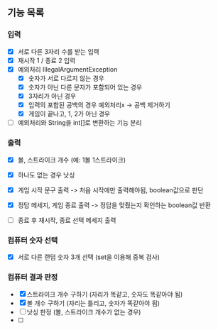 ## 기능 목록
### 입력
- [x] 서로 다른 3자리 수를 받는 입력
- [x] 재시작 1 / 종료 2 입력
- [x] 예외처리 IllegalArgumentException
  - [x] 숫자가 서로 다르지 않는 경우
  - [x] 숫자가 아닌 다른 문자가 포함되어 있는 경우
  - [x] 3자리가 아닌 경우
  - [x] 입력의 포함된 공백의 경우 예외처리x -> 공백 제거하기
  - [x] 게임이 끝나고, 1, 2가 아닌 경우
- [ ] 예외처리와 String을 int[]로 변환하는 기능 분리
### 출력
- [x] 볼, 스트라이크 개수 (예: 1볼 1스트라이크)
- [x] 하나도 없는 경우 낫싱
- [x] 게임 시작 문구 출력 -> 처음 시작에만 출력해야됨, boolean값으로 판단
- [x] 정답 메세지, 게임 종료 출력 -> 정답을 맞췄는지 확인하는 boolean값 반환
- [ ] 종료 후 재시작, 종료 선택 메세지 출력


### 컴퓨터 숫자 선택
- [x] 서로 다른 랜덤 숫자 3개 선택 (set을 이용해 중복 검사)
### 컴퓨터 결과 판정
- [x] 스트라이크 개수 구하기 (자리가 똑같고, 숫자도 똑같아야 됨)
- [x] 볼 개수 구하기 (자리는 틀리고, 숫자가 똑같아야 됨)
- [ ] 낫싱 판정 (볼, 스트라이크 개수가 없는 경우)
- [ ] 
